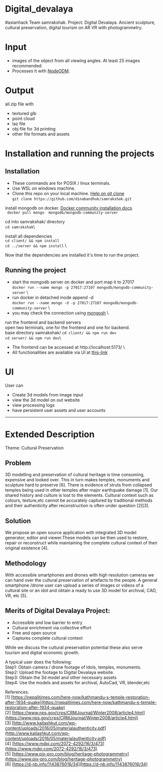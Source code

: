 # Digital_devalaya
#asianhack
Team samrakshak. Project: Digital Devalaya. Ancient sculpture, cultural preservation, digital tourism on AR VR with photogrammetry.
# Input
- images of the object from all viewing angles. At least 25 images recommended. 
- Processes it with [NodeODM](https://github.com/OpenDroneMap/NodeODM).

# Output
all.zip file with
- textured glb
- point cloud
- laz file
- obj file for 3d printing
- other file formats and assets

# Installation and running the projects
## Installation
- These commands are for POSIX / linux terminals.
- Use WSL on windows machine.
- Clone this repo on your local machine. [Help on git clone](https://docs.github.com/en/repositories/creating-and-managing-repositories/cloning-a-repository) \
``` git clone https://github.com/dinabandhuk/samrakshak.git ```

install mongodb on docker. [Docker community installation docs](https://www.mongodb.com/docs/manual/tutorial/install-mongodb-community-with-docker/) \
``` docker pull mongo  mongodb/mongodb-community-server```

cd into samrakshak/ directory \
``` cd samrakshak ```\

install all dependencies \
``` cd client/ && npm install ``` \
``` cd ../server && npm install ``` \

Now that the dependencies are installed it's time to run the project.
## Running the project

- start the mongodb server on docker and port map it to 27017 \
``` docker run --name mongo -p 27017:27107 mongodb/mongodb-community-server ``` \
- run docker in detached mode append -d \
``` docker run --name mongo -d -p 27017:27107 mongodb/mongodb-community-server ``` \
- you may check the connection using [mongosh](https://www.mongodb.com/docs/manual/tutorial/install-mongodb-community-with-docker/#connect-to-the-mongodb-deployment-with-mongosh) \

run the frontend and backend servers \
open two terminals, one for the frontend and one for backend. \
base directory samrakshak/
``` cd client/ && npm run dev ```\
``` cd server/ && npm run dev ```\

- The frontend can be accessed at http://localhost:5173/ \
- All functionalities are available via UI at [this-link](http://localhost:5173/)

# UI
User can
- Create 3d models from image input
- view the 3d model on out website
- view processing logs
- have persistent user assets and user accounts

---

# Extended Description

Theme: Cultural Preservation

## Problem  
3D modelling and preservation of cultural heritage is time consuming, expensive and looked over. This in turn makes temples, monuments and sculpture hard to preserve \[6\]. There is evidence of struts from collapsed temples being used in other temples after major earthquake damage \[1\]. Our shared history and culture is lost to the elements. Cultural context such as colours, texture,etc cannot be accurately captured by traditional methods and their authenticity after reconstruction is often under question \[2\]\[3\].

## Solution  
We propose an open source application with integrated 3D model generator, editor and viewer.These models can be then used to restore, repair or reconstruct while maintaining the complete cultural context of their original existence \[4\].

## Methodology  
With accessible smartphones and drones with high resolution cameras we can hand over the cultural preservation of artefacts to the people. A general smartphone /drone user can upload a series of images or videos of a cultural site or an idol and obtain a ready to use 3D model for  archival, CAD, VR, etc \[5\]. 

## Merits of Digital Devalaya Project:

- Accessible and low barrier to entry  
- Cultural enrichment via collective effort  
- Free and open source  
- Captures complete cultural context

While we discuss the cultural preservation potential these also serve tourism and digital economic growth.

A typical user does the following:  
Step1: Obtain camera / drone footage of idols, temples, monuments.  
Step2: Upload the footage to Digital Devalaya website.  
Step3: Obtain the 3d model and other necessary assets  
Step4: Use the models and assets for archival, AutoCad, VR, blender,etc

References.  
\[1\] [https://nepalitimes.com/here-now/kathmandu-s-temple-restoration-after-1934-quake](https://nepalitimes.com/here-now/kathmandu-s-temple-restoration-after-1934-quake)  
\[2\] [https://www.nps.gov/crps/CRMJournal/Winter2008/article4.html](https://www.nps.gov/crps/CRMJournal/Winter2008/article4.html)  
\[3\] [http://www.kailashkut.com/wp-content/uploads/2016/05/materialauthenticity.pdf](http://www.kailashkut.com/wp-content/uploads/2016/05/materialauthenticity.pdf)  
\[4\] [https://www.mdpi.com/2072-4292/16/3/473](https://www.mdpi.com/2072-4292/16/3/473)  
\[5\] [https://www.pix-pro.com/blog/heritage-photogrammetry](https://www.pix-pro.com/blog/heritage-photogrammetry)  
\[6\] [https://d-nb.info/1143876016/34](https://d-nb.info/1143876016/34)  
